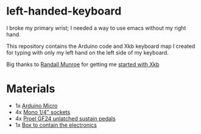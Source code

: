 left-handed-keyboard
====================

I broke my primary wrist; I needed a way to use emacs without my right hand.

This repository contains the Arduino code and Xkb keyboard map
I created for typing with only my left hand on the left side of my keyboard.


Big thanks to [Randall Munroe](http://xkcd.com) for getting me [started with Xkb](http://blog.xkcd.com/2007/08/14/mirrorboard-a-one-handed-keyboard-layout-for-the-lazy/)


Materials
=========

* 1x [Arduino Micro](http://www.amazon.co.uk/dp/B00AFY2S56/ref=pe_385721_37038051_TE_3p_dp_1)
* 4x [Mono 1/4" sockets](http://www.maplin.co.uk/p/635mm-mono-chassis-socket-hf91y)
* 4x [Proel GF24 unlatched sustain pedals](http://www.absolutemusic.co.uk/proel-gf24-unlatched-footswitch-w-captive-2-metre-cable.html)
* 1x [Box to contain the electronics](http://www.maplin.co.uk/p/small-plastic-box-white-114x76x38mm-lf01b)
